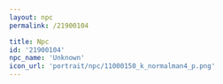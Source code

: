 ```yaml
---
layout: npc
permalink: /21900104

title: Npc
id: '21900104'
npc_name: 'Unknown'
icon_url: 'portrait/npc/11000150_k_normalman4_p.png'
---
```


